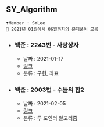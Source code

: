 ## SY_Algorithm
```
❣️Member : SYLee
🐋 2021년 01월에서 06월까지의 문제풀이 모음
```


- ### 백준 : 2243번 - 사탕상자
    - 날짜 : 2021-01-17
    - [링크](https://www.acmicpc.net/problem/2243)
    - 분류 : 구현, 좌표


- ### 백준 : 2003번 - 수들의 합2
    - 날짜 : 2021-02-05
    - [링크](https://www.acmicpc.net/problem/2003)
    - 분류 : 투 포인터 알고리즘
